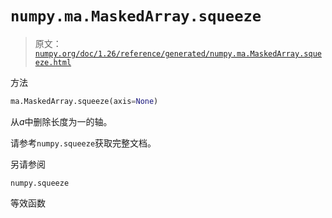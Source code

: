# `numpy.ma.MaskedArray.squeeze`

> 原文：[`numpy.org/doc/1.26/reference/generated/numpy.ma.MaskedArray.squeeze.html`](https://numpy.org/doc/1.26/reference/generated/numpy.ma.MaskedArray.squeeze.html)

方法

```py
ma.MaskedArray.squeeze(axis=None)
```

从*a*中删除长度为一的轴。

请参考`numpy.squeeze`获取完整文档。

另请参阅

`numpy.squeeze`

等效函数
